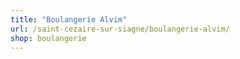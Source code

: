 ```yaml
---
title: "Boulangerie Alvim"
url: /saint-cezaire-sur-siagne/boulangerie-alvim/
shop: boulangerie
---
```

